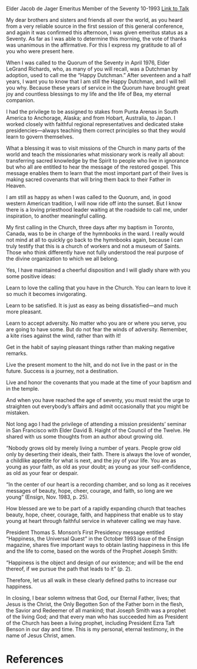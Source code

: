 Elder Jacob de Jager
Emeritus Member of the Seventy
10-1993
[Link to Talk](https://www.churchofjesuschrist.org/study/general-conference/1993/10/service-and-happiness?lang=eng)

My dear brothers and sisters and friends all over the world, as you heard from a very reliable source in the first session of this general conference, and again it was confirmed this afternoon, I was given emeritus status as a Seventy. As far as I was able to determine this morning, the vote of thanks was unanimous in the affirmative. For this I express my gratitude to all of you who were present here.

When I was called to the Quorum of the Seventy in April 1976, Elder LeGrand Richards, who, as many of you will recall, was a Dutchman by adoption, used to call me the “Happy Dutchman.” After seventeen and a half years, I want you to know that I am still the Happy Dutchman, and I will tell you why. Because these years of service in the Quorum have brought great joy and countless blessings to my life and the life of Bea, my eternal companion.

I had the privilege to be assigned to stakes from Punta Arenas in South America to Anchorage, Alaska; and from Hobart, Australia, to Japan. I worked closely with faithful regional representatives and dedicated stake presidencies—always teaching them correct principles so that they would learn to govern themselves.

What a blessing it was to visit missions of the Church in many parts of the world and teach the missionaries what missionary work is really all about: transferring sacred knowledge by the Spirit to people who live in ignorance but who all are entitled to hear the message of the restored gospel. This message enables them to learn that the most important part of their lives is making sacred covenants that will bring them back to their Father in Heaven.

I am still as happy as when I was called to the Quorum, and, in good western American tradition, I will now ride off into the sunset. But I know there is a loving priesthood leader waiting at the roadside to call me, under inspiration, to another meaningful calling.

My first calling in the Church, three days after my baptism in Toronto, Canada, was to be in charge of the hymnbooks in the ward. I really would not mind at all to quickly go back to the hymnbooks again, because I can truly testify that this is a church of workers and not a museum of Saints. Those who think differently have not fully understood the real purpose of the divine organization to which we all belong.

Yes, I have maintained a cheerful disposition and I will gladly share with you some positive ideas:





Learn to love the calling that you have in the Church. You can learn to love it so much it becomes invigorating.





Learn to be satisfied. It is just as easy as being dissatisfied—and much more pleasant.





Learn to accept adversity. No matter who you are or where you serve, you are going to have some. But do not fear the winds of adversity. Remember, a kite rises against the wind, rather than with it!





Get in the habit of saying pleasant things rather than making negative remarks.





Live the present moment to the hilt, and do not live in the past or in the future. Success is a journey, not a destination.





Live and honor the covenants that you made at the time of your baptism and in the temple.





And when you have reached the age of seventy, you must resist the urge to straighten out everybody’s affairs and admit occasionally that you might be mistaken.





Not long ago I had the privilege of attending a mission presidents’ seminar in San Francisco with Elder David B. Haight of the Council of the Twelve. He shared with us some thoughts from an author about growing old.

“Nobody grows old by merely living a number of years. People grow old only by deserting their ideals, their faith. There is always the love of wonder, a childlike appetite for what is next, and the joy of your life. You are as young as your faith, as old as your doubt; as young as your self-confidence, as old as your fear or despair.

“In the center of our heart is a recording chamber, and so long as it receives messages of beauty, hope, cheer, courage, and faith, so long are we young” (Ensign, Nov. 1983, p. 25).

How blessed are we to be part of a rapidly expanding church that teaches beauty, hope, cheer, courage, faith, and happiness that enable us to stay young at heart through faithful service in whatever calling we may have.

President Thomas S. Monson’s First Presidency message entitled “Happiness, the Universal Quest” in the October 1993 issue of the Ensign magazine, shares five important ways to obtain lasting happiness in this life and the life to come, based on the words of the Prophet Joseph Smith:

“Happiness is the object and design of our existence; and will be the end thereof, if we pursue the path that leads to it” (p. 2).

Therefore, let us all walk in these clearly defined paths to increase our happiness.

In closing, I bear solemn witness that God, our Eternal Father, lives; that Jesus is the Christ, the Only Begotten Son of the Father born in the flesh, the Savior and Redeemer of all mankind; that Joseph Smith was a prophet of the living God; and that every man who has succeeded him as President of the Church has been a living prophet, including President Ezra Taft Benson in our day and time. This is my personal, eternal testimony, in the name of Jesus Christ, amen.

# References
